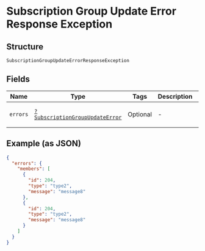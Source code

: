 
# Subscription Group Update Error Response Exception

## Structure

`SubscriptionGroupUpdateErrorResponseException`

## Fields

| Name | Type | Tags | Description | Getter | Setter |
|  --- | --- | --- | --- | --- | --- |
| `errors` | [`?SubscriptionGroupUpdateError`](../../doc/models/subscription-group-update-error.md) | Optional | - | getErrors(): ?SubscriptionGroupUpdateError | setErrors(?SubscriptionGroupUpdateError errors): void |

## Example (as JSON)

```json
{
  "errors": {
    "members": [
      {
        "id": 204,
        "type": "type2",
        "message": "message8"
      },
      {
        "id": 204,
        "type": "type2",
        "message": "message8"
      }
    ]
  }
}
```

